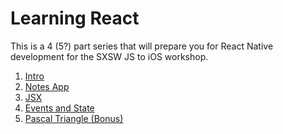 # Learning React

This is a 4 (5?) part series that will prepare you for React Native
development for the SXSW JS to iOS workshop.

1. [Intro](lessons/0-intro)
2. [Notes App](lessons/1-notes-app)
3. [JSX](lessons/2-JSX)
4. [Events and State](lessons/3-events-and-state)
5. [Pascal Triangle (Bonus)](lessons/5-pascal-bonus)

